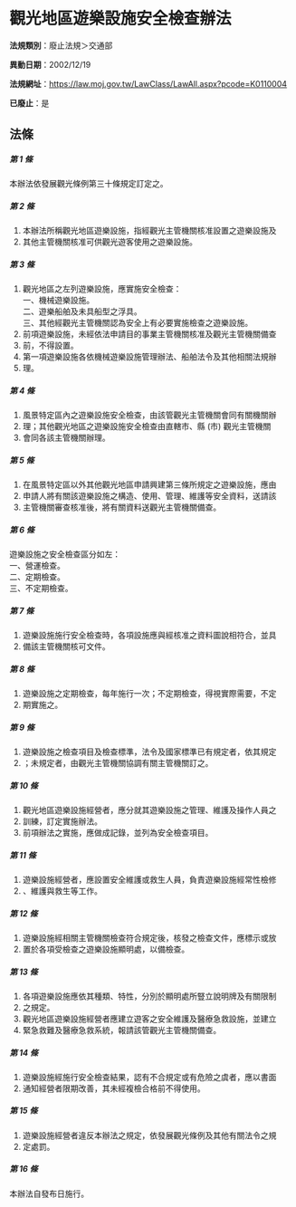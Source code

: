 # 觀光地區遊樂設施安全檢查辦法

**法規類別**：廢止法規＞交通部

**異動日期**：2002/12/19  

**法規網址**：https://law.moj.gov.tw/LawClass/LawAll.aspx?pcode=K0110004

**已廢止**：是



## 法條
##### 第 1 條
本辦法依發展觀光條例第三十條規定訂定之。

##### 第 2 條
1. 本辦法所稱觀光地區遊樂設施，指經觀光主管機關核准設置之遊樂設施及
1. 其他主管機關核准可供觀光遊客使用之遊樂設施。

##### 第 3 條
1. 觀光地區之左列遊樂設施，應實施安全檢查：  
一、機械遊樂設施。  
二、遊樂船舶及未具船型之浮具。  
三、其他經觀光主管機關認為安全上有必要實施檢查之遊樂設施。
1. 前項遊樂設施，未經依法申請目的事業主管機關核准及觀光主管機關備查
1. 前，不得設置。
1. 第一項遊樂設施各依機械遊樂設施管理辦法、船舶法令及其他相關法規辦
1. 理。

##### 第 4 條
1. 風景特定區內之遊樂設施安全檢查，由該管觀光主管機關會同有關機關辦
1. 理；其他觀光地區之遊樂設施安全檢查由直轄市、縣 (市) 觀光主管機關
1. 會同各該主管機關辦理。

##### 第 5 條
1. 在風景特定區以外其他觀光地區申請興建第三條所規定之遊樂設施，應由
1. 申請人將有關該遊樂設施之構造、使用、管理、維護等安全資料，送請該
1. 主管機關審查核准後，將有關資料送觀光主管機關備查。

##### 第 6 條
遊樂設施之安全檢查區分如左：  
一、營運檢查。  
二、定期檢查。  
三、不定期檢查。

##### 第 7 條
1. 遊樂設施施行安全檢查時，各項設施應與經核准之資料圖說相符合，並具
1. 備該主管機關核可文件。

##### 第 8 條
1. 遊樂設施之定期檢查，每年施行一次；不定期檢查，得視實際需要，不定
1. 期實施之。

##### 第 9 條
1. 遊樂設施之檢查項目及檢查標準，法令及國家標準已有規定者，依其規定
1. ；未規定者，由觀光主管機關協調有關主管機關訂之。

##### 第 10 條
1. 觀光地區遊樂設施經營者，應分就其遊樂設施之管理、維護及操作人員之
1. 訓練，訂定實施辦法。
1. 前項辦法之實施，應做成記錄，並列為安全檢查項目。

##### 第 11 條
1. 遊樂設施經營者，應設置安全維護或救生人員，負責遊樂設施經常性檢修
1. 、維護與救生等工作。

##### 第 12 條
1. 遊樂設施經相關主管機關檢查符合規定後，核發之檢查文件，應標示或放
1. 置於各項受檢查之遊樂設施顯明處，以備檢查。

##### 第 13 條
1. 各項遊樂設施應依其種類、特性，分別於顯明處所豎立說明牌及有關限制
1. 之規定。
1. 觀光地區遊樂設施經營者應建立遊客之安全維護及醫療急救設施，並建立
1. 緊急救難及醫療急救系統，報請該管觀光主管機關備查。

##### 第 14 條
1. 遊樂設施經施行安全檢查結果，認有不合規定或有危險之虞者，應以書面
1. 通知經營者限期改善，其未經複檢合格前不得使用。

##### 第 15 條
1. 遊樂設施經營者違反本辦法之規定，依發展觀光條例及其他有關法令之規
1. 定處罰。

##### 第 16 條
本辦法自發布日施行。


